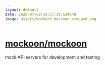 ```yaml
---
layout: default
date: 2025-07-02T19:57:39.534040
image: assets/mockoon_mockoon_cropped.png
---
```


# [mockoon/mockoon](https://github.com/mockoon/mockoon)

mock API servers for development and testing
